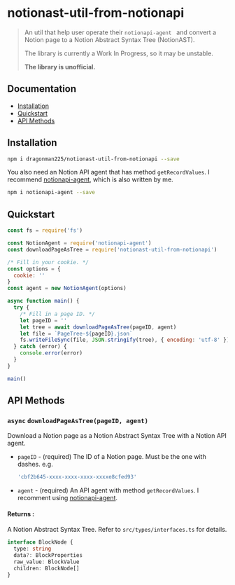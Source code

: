# notionast-util-from-notionapi

> An util that help user operate their `notionapi-agent ` and convert a Notion page to a Notion Abstract Syntax Tree (NotionAST).
>
> The library is currently a Work In Progress, so it may be unstable.
>
> **The library is unofficial.**

## Documentation

* [Installation](#Installation)
* [Quickstart](#Quickstart)
* [API Methods](#API-Methods)

## Installation

```bash
npm i dragonman225/notionast-util-from-notionapi --save
```

You also need an Notion API agent that has method `getRecordValues`. I recommend [notionapi-agent](https://github.com/dragonman225/notionapi-agent), which is also written by me.

```bash
npm i notionapi-agent --save
```

## Quickstart

```javascript
const fs = require('fs')

const NotionAgent = require('notionapi-agent')
const downloadPageAsTree = require('notionast-util-from-notionapi')

/* Fill in your cookie. */
const options = {
  cookie: ''
}
const agent = new NotionAgent(options)

async function main() {
  try {
    /* Fill in a page ID. */
    let pageID = ''
    let tree = await downloadPageAsTree(pageID, agent)
    let file = `PageTree-${pageID}.json`
    fs.writeFileSync(file, JSON.stringify(tree), { encoding: 'utf-8' })
  } catch (error) {
    console.error(error)
  }
}

main()
```

## API Methods

### `async` `downloadPageAsTree(pageID, agent)`

Download a Notion page as a Notion Abstract Syntax Tree with a Notion API agent.

* `pageID` - (required) The ID of a Notion page. Must be the one with dashes. e.g.

  ```javascript
  'cbf2b645-xxxx-xxxx-xxxx-xxxxe8cfed93'
  ```

* `agent` - (required) An API agent with method `getRecordValues`. I recomment using [notionapi-agent](https://github.com/dragonman225/notionapi-agent).

#### Returns :

A Notion Abstract Syntax Tree. Refer to `src/types/interfaces.ts` for details.

```typescript
interface BlockNode {
  type: string
  data?: BlockProperties
  raw_value: BlockValue
  children: BlockNode[]
}
```

